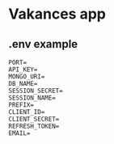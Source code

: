 # Vakances app
## .env example
```
PORT=
API_KEY=
MONGO_URI=
DB_NAME=
SESSION_SECRET=
SESSION_NAME=
PREFIX=
CLIENT_ID=
CLIENT_SECRET=
REFRESH_TOKEN=
EMAIL=
```
